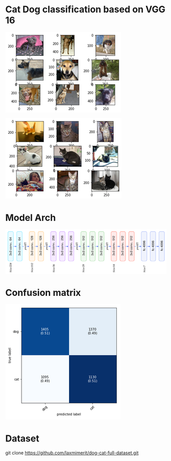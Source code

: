 
# Cat Dog classification based on VGG 16
![img](src/dog.png)

![img](src/cat.png)

# Model Arch

![img](src/arch.png)

# Confusion matrix

![img](src/cm.png)

# Dataset

git clone https://github.com/laxmimerit/dog-cat-full-dataset.git
